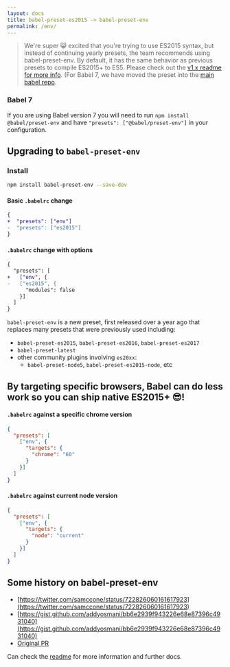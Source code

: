 ```yaml
---
layout: docs
title: babel-preset-es2015 -> babel-preset-env
permalink: /env/
---
```


> We're super 😸 excited that you're trying to use ES2015 syntax, but instead of continuing yearly presets, the team recommends using babel-preset-env. By default, it has the same behavior as previous presets to compile ES2015+ to ES5.
> Please check out the [v1.x readme for more info](https://github.com/babel/babel-preset-env/tree/1.x). (For Babel 7, we have moved the preset into the [main babel repo](https://github.com/babel/babel/tree/master/packages/babel-preset-env).

### Babel 7

If you are using Babel version 7 you will need to run `npm install @babel/preset-env` and have `"presets": ["@babel/preset-env"]` in your configuration.

## Upgrading to `babel-preset-env`

### Install

```sh
npm install babel-preset-env --save-dev
```
#### Basic `.babelrc` change

```diff
{
+  "presets": ["env"]
-  "presets": ["es2015"]
}
```

#### `.babelrc` change with options

```diff
{
  "presets": [
+   ["env", {
-   ["es2015", {
      "modules": false
    }]
  ]
}
```

`babel-preset-env` is a new preset, first released over a year ago that replaces many presets that were previously used including:

- `babel-preset-es2015`, `babel-preset-es2016`, `babel-preset-es2017`
- `babel-preset-latest`
- other community plugins involving `es20xx`:
  - `babel-preset-node5`, `babel-preset-es2015-node`, etc

## By targeting specific browsers, Babel can do less work so you can ship native ES2015+ 😎!

#### `.babelrc` against a specific chrome version

```json
{
  "presets": [
    ["env", {
      "targets": {
        "chrome": "60"
      }
    }]
  ]
}
```

#### `.babelrc` against current node version

```json
{
  "presets": [
    ["env", {
      "targets": {
        "node": "current"
      }
    }]
  ]
}
```

## Some history on babel-preset-env

- [https://twitter.com/samccone/status/722826060161617923](https://twitter.com/samccone/status/722826060161617923)
- [https://gist.github.com/addyosmani/bb6e2939f943226e68e87396c4931040](https://gist.github.com/addyosmani/bb6e2939f943226e68e87396c4931040)
- [Original PR](https://github.com/babel/babel/pull/3476)

Can check the [readme](https://github.com/babel/babel-preset-env) for more information and further docs.
